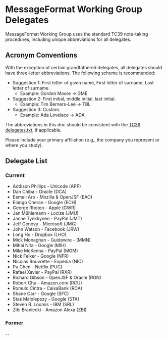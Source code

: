 # MessageFormat Working Group Delegates

MessageFormat Working Group uses the standard TC39 note-taking procedures, including unique abbreviations for all delegates.

## Acronym Conventions

With the exception of certain grandfathered delegates, all delegates should have three-letter abbreviations. The following scheme is recommended:

- Suggestion 1: First letter of given name, First letter of surname, Last letter of surname.
  - Example: Gordon Moore → GME
- Suggestion 2: First initial, middle initial, last initial.
  - Example: Tim Berners-Lee → TBL
- Suggestion 3: Custom.
  - Example: Ada Lovelace → ADA

The abbreviations in this doc should be consistent with the [TC39 delegates.txt](https://github.com/tc39/notes/blob/master/delegates.txt), if applicable.

Please include your primary affiliation (e.g., the company you represent or where you study).

## Delegate List

### Current

- Addison Phillips - Unicode (APP)
- Dan Chiba - Oracle (DCA)
- Eemeli Aro - Mozilla & OpenJSF (EAO)
- Elango Cheran - Google (ECH)
- George Rhoten - Apple (GWR)
- Jan Mühlemann - Locize (JMU)
- Janne Tynkkynen - PayPal (JMT)
- Jeff Genovy - Microsoft (JMG)
- John Watson - Facebook (JRW)
- Long Ho - Dropbox (LHO)
- Mick Monaghan - Guidewire - (MMN)
- Mihai Nita - Google (MIH)
- Mike McKenna - PayPal (MGM)
- Nick Felker - Google (NFR)
- Nicolas Bouvrette - Expedia (NIC)
- Pu Chen - Netflix (PUC)
- Rafael Xavier - PayPal (RXR)
- Richard Gibson - OpenJSF & Oracle (RGN)
- Robert Chu - Amazon.com (RCU)
- Romulo Cintra - CaixaBank (RCA)
- Shane Carr - Google (SFC)
- Staś Małolepszy - Google (STA)
- Steven R. Loomis - IBM (SRL)
- Zibi Braniecki - Amazon Alexa (ZBI)

### Former

--
